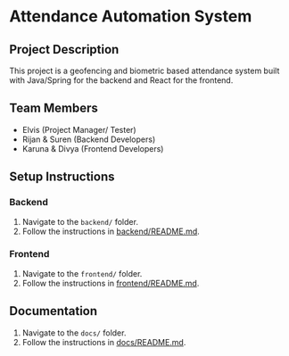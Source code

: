 # Attendance Automation System

## Project Description
This project is a geofencing and biometric based attendance system built with Java/Spring for the backend and React for the frontend.

## Team Members
- Elvis (Project Manager/ Tester)
- Rijan & Suren (Backend Developers)
- Karuna & Divya (Frontend Developers)

## Setup Instructions
### Backend
1. Navigate to the `backend/` folder.
2. Follow the instructions in [backend/README.md](./backend/README.md).

### Frontend
1. Navigate to the `frontend/` folder.
2. Follow the instructions in [frontend/README.md](./frontend/README.md).

## Documentation
1. Navigate to the `docs/` folder.
2. Follow the instructions in [docs/README.md](./docs/README.md).
